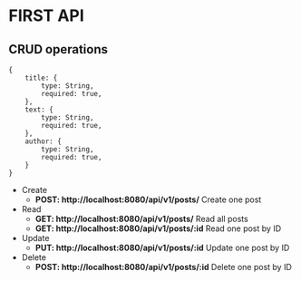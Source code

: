 # FIRST API
## CRUD operations

    {
        title: {
            type: String,
            required: true,
        },
        text: {
            type: String,
            required: true,
        },
        author: {
            type: String,
            required: true,
        }
    }

- Create 
    - **POST: http://localhost:8080/api/v1/posts/** 
        Create one post
- Read
    - **GET: http://localhost:8080/api/v1/posts/**
        Read all posts
    - **GET: http://localhost:8080/api/v1/posts/:id**
        Read one post by ID
- Update
    - **PUT: http://localhost:8080/api/v1/posts/:id**
        Update one post by ID
- Delete
    - **POST: http://localhost:8080/api/v1/posts/:id**
        Delete one post by ID